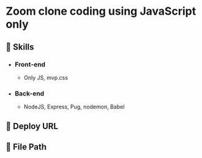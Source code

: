 # Zoom clone coding using JavaScript only

## 📌 Skills

- ### Front-end

  - Only JS, mvp.css

- ### Back-end

  - NodeJS, Express, Pug, nodemon, Babel

## 📌 Deploy URL

## 📌 File Path
